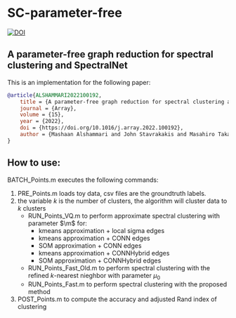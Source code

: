 # SC-parameter-free

[![DOI](http://img.shields.io/badge/doi-10.1016/j.array.2022.100192-36648B.svg)](https://doi.org/10.1016/j.array.2022.100192)

## 	A parameter-free graph reduction for spectral clustering and SpectralNet
This is an implementation for the following paper:
```bibtex
@article{ALSHAMMARI2022100192,
	title = {A parameter-free graph reduction for spectral clustering and SpectralNet},
	journal = {Array},
	volume = {15},
	year = {2022},
	doi = {https://doi.org/10.1016/j.array.2022.100192},
	author = {Mashaan Alshammari and John Stavrakakis and Masahiro Takatsuka}
}
```

## How to use:

BATCH_Points.m executes the following commands:
1.	PRE_Points.m loads toy data, csv files are the groundtruth labels.
2.	the variable $k$ is the number of clusters, the algorithm will cluster data to $k$ clusters
	- RUN_Points_VQ.m to perform approximate spectral clustering with parameter $\m$ for:
		- kmeans approximation	+ local sigma edges
		- kmeans approximation	+ CONN edges
		- SOM approximation		+ CONN edges
		- kmeans approximation	+ CONNHybrid edges
		- SOM approximation		+ CONNHybrid edges
	- RUN_Points_Fast_Old.m to perform spectral clustering with the refined $k$-nearest nieghbor with parameter $\mu_0$
	- RUN_Points_Fast.m to perform spectral clustering with the proposed method
3.	POST_Points.m to compute the accuracy and adjusted Rand index of clustering
